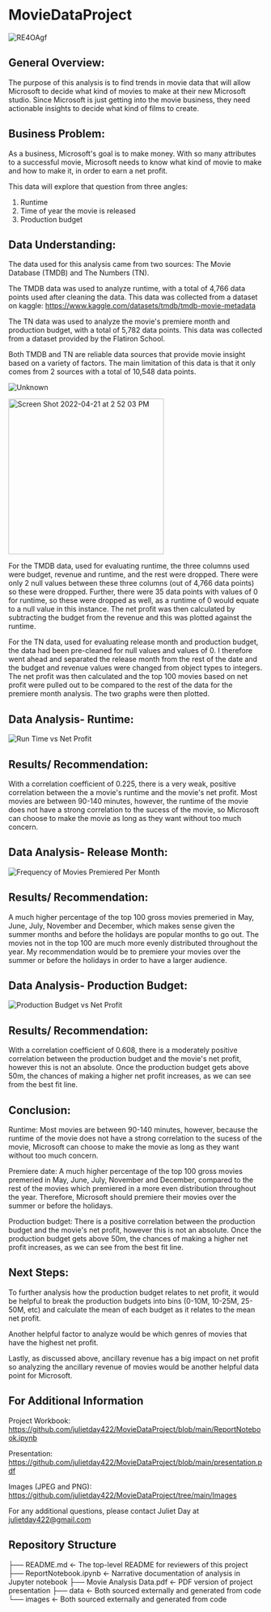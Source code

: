 # MovieDataProject
![RE4OAgf](https://user-images.githubusercontent.com/100893109/164759541-96a1bbd6-8f62-4096-b7c8-53fc5cddc306.jpg)

## General Overview:
The purpose of this analysis is to find trends in movie data that will allow Microsoft to decide what kind of movies to make at their new Microsoft studio. Since Microsoft is just getting into the movie business, they need actionable insights to decide what kind of films to create.

## Business Problem:
As a business, Microsoft's goal is to make money. With so many attributes to a successful movie, Microsoft needs to know what kind of movie to make and how to make it, in order to earn a net profit.

This data will explore that question from three angles:
1. Runtime
2. Time of year the movie is released
3. Production budget

## Data Understanding:
The data used for this analysis came from two sources: The Movie Database (TMDB) and The Numbers (TN).

The TMDB data was used to analyze runtime, with a total of 4,766 data points used after cleaning the data. This data was collected from a dataset on kaggle: https://www.kaggle.com/datasets/tmdb/tmdb-movie-metadata

The TN data was used to analyze the movie's premiere month and production budget, with a total of 5,782 data points. This data was collected from a dataset provided by the Flatiron School.

Both TMDB and TN are reliable data sources that provide movie insight based on a variety of factors.
The main limitation of this data is that it only comes from 2 sources with a total of 10,548 data points. 

![Unknown](https://user-images.githubusercontent.com/100893109/164762066-f3ff2a0b-f51c-4838-a9e3-742396ab575b.jpg)

<img width="307" alt="Screen Shot 2022-04-21 at 2 52 03 PM" src="https://user-images.githubusercontent.com/100893109/164762045-bea6f1f7-d39a-4fb9-bcb0-54e723cd4496.png">

For the TMDB data, used for evaluating runtime, the three columns used were budget, revenue and runtime, and the rest were dropped. There were only 2 null values between these three columns (out of 4,766 data points) so these were dropped. Further, there were 35 data points with values of 0 for runtime, so these were dropped as well, as a runtime of 0 would equate to a null value in this instance. The net profit was then calculated by subtracting the budget from the revenue and this was plotted against the runtime. 

For the TN data, used for evaluating release month and production budget, the data had been pre-cleaned for null values and values of 0. I therefore went ahead and separated the release month from the rest of the date and the budget and revenue values were changed from object types to integers. The net profit was then calculated and the top 100 movies based on net profit were pulled out to be compared to the rest of the data for the premiere month analysis. The two graphs were then plotted. 

## Data Analysis- Runtime:

![Run Time vs  Net Profit](https://user-images.githubusercontent.com/100893109/164948817-bec7c4fb-beda-4167-afbb-e5958c4e4c79.png)

## Results/ Recommendation: 
With a correlation coefficient of 0.225, there is a very weak, positive correlation between the a movie's runtime and the movie's net profit. 
Most movies are between 90-140 minutes, however, the runtime of the movie does not have a strong correlation to the sucess of the movie, so Microsoft can choose to make the movie as long as they want without too much concern.   

## Data Analysis- Release Month: 

![Frequency of Movies Premiered Per Month](https://user-images.githubusercontent.com/100893109/164948888-4915b9f6-6f8e-4756-a4b7-5ce9a0d045de.png)

## Results/ Recommendation: 

A much higher percentage of the top 100 gross movies premeried in May, June, July, November and December, which makes sense given the summer months and before the holidays are popular months to go out.
The movies not in the top 100 are much more evenly distributed throughout the year.
My recommendation would be to premiere your movies over the summer or before the holidays in order to have a larger audience.

## Data Analysis- Production Budget:

![Production Budget vs  Net Profit](https://user-images.githubusercontent.com/100893109/164948917-e2c94966-bf8d-4822-951b-7db892c07b25.png)

## Results/ Recommendation: 
With a correlation coefficient of 0.608, there is a moderately positive correlation between the production budget and the movie's net profit, however this is not an absolute. Once the production budget gets above 50m, the chances of making a higher net profit increases, as we can see from the best fit line.

## Conclusion:

Runtime: Most movies are between 90-140 minutes, however, because the runtime of the movie does not have a strong correlation to the sucess of the movie, Microsoft can choose to make the movie as long as they want without too much concern.   

Premiere date: A much higher percentage of the top 100 gross movies premeried in May, June, July, November and December, compared to the rest of the movies which premiered in a more even distribution throughout the year. Therefore, Microsoft should premiere their movies over the summer or before the holidays. 

Production budget: There is a positive correlation between the production budget and the movie's net profit, however this is not an absolute. Once the production budget gets above 50m, the chances of making a higher net profit increases, as we can see from the best fit line. 

## Next Steps:

To further analysis how the production budget relates to net profit, it would be helpful to break the production budgets into bins (0-10M, 10-25M, 25-50M, etc) and calculate the mean of each budget as it relates to the mean net profit. 

Another helpful factor to analyze would be which genres of movies that have the highest net profit. 

Lastly, as discussed above, ancillary revenue has a big impact on net profit so analyzing the ancillary revenue of movies would be another helpful data point for Microsoft. 

## For Additional Information

Project Workbook: https://github.com/julietday422/MovieDataProject/blob/main/ReportNotebook.ipynb

Presentation: https://github.com/julietday422/MovieDataProject/blob/main/presentation.pdf

Images (JPEG and PNG): https://github.com/julietday422/MovieDataProject/tree/main/Images

For any additional questions, please contact Juliet Day at julietday422@gmail.com

## Repository Structure

├── README.md                           <- The top-level README for reviewers of this project
├── ReportNotebook.ipynb                <- Narrative documentation of analysis in Jupyter notebook
├── Movie Analysis Data.pdf             <- PDF version of project presentation
├── data                                <- Both sourced externally and generated from code
└── images                              <- Both sourced externally and generated from code

